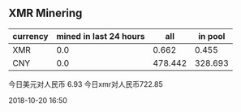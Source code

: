 ## XMR Minering

|currency|mined in last 24 hours|all|in pool|
|---|---|---|---|
|XMR|0.0|0.662|0.455|
|CNY|0.0|478.442|328.693|

今日美元对人民币 6.93	今日xmr对人民币722.85


2018-10-20 16:50
